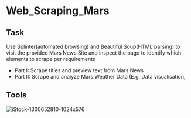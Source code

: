 # Web_Scraping_Mars

## Task
Use Splinter(automated browsing) and Beautiful Soup(HTML parsing) to visit the provided Mars News Site and inspect the page to identify which elements to scrape per requirements
- Part I: Scrape titles and preview text from Mars News
- Part II: Scrape and analyze Mars Weather Data (E.g. Data visualisation, 

## Tools

![iStock-1300652810-1024x576](https://github.com/florencex5/Web_Scraping_Mars/assets/129706051/642f4c75-d571-4656-97ce-f7478cbc3159)

